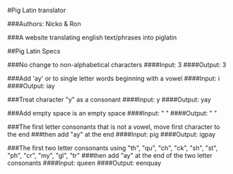 #Pig Latin translator

###Authors: Nicko & Ron

###A website translating english text/phrases into piglatin

##Pig Latin Specs

###No change to non-alphabetical characters
####Input: 3
####Output: 3

###Add 'ay' or to single letter words beginning with a vowel
####Input: i
####Output: iay

###Treat character "y" as a consonant
####Input: y
####Output: yay

###Add empty space is an empty space
####Input: " "
####Output: " "

###The first  letter consonants that is not a vowel, move first character to the end
###then add "ay" at the end
####Input: pig
####Output: igpay

###The first two letter consonants using "th", "qu", "ch", "ck", "sh", "st", "ph", "cr", "my", "gl", "tr"
###then add "ay" at the end of the two letter consonants
####Input: queen
####Output: eenquay
